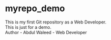 # myrepo_demo
This is my first Git repository as a Web Developer.
<br>
This is just for a demo.
<br>
Author - Abdul Waleed - Web Developer
